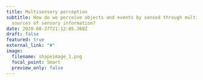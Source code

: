 ```yaml
---
title: Multisensory perception
subtitle: How do we perceive objects and events by sensed through multiple
  sources of sensory information?
date: 2020-08-27T21:12:05.368Z
draft: false
featured: true
external_link: "#"
image:
  filename: shapeimage_1.png
  focal_point: Smart
  preview_only: false
---
```


